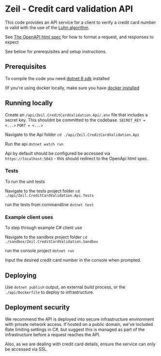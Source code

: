 # Zeil - Credit card validation API 
This code provides an API service for a client to verify a credit card number is valid with the use of the [Luhn algorithm](https://en.wikipedia.org/wiki/Luhn_algorithm). 

See [The OpenAPI html spec](/todo-openapi-url) for how to format a request, and responses to expect

See below for prerequisites and setup instructions. 

## Prerequisites
To compile the code you need [dotnet 8 sdk](https://dotnet.microsoft.com/en-us/download/dotnet/8.0) installed

(If you're using docker locally, make sure you have [docker installed](https://docs.docker.com/get-started/get-docker/)

## Running locally 
Create an `/api/Zeil.CreditCardValidation.Api/.env` file that includes a secret key. This shouldnt be committed to the codebase.
`SECRET_KEY = <...>`
`PORT = <...>`

Navigate to the Api folder 
`cd ./api/Zeil.CreditCardValidation.Api`

Run the api 
`dotnet watch run`

Api by default should be configured be accessed via `https://localhost:5043` - this should redirect to the OpenApi html spec. 

### Tests 
To run the unit tests

Navigate to the tests project folder
`cd ./api/Zeil.CreditCardValidation.Api.Tests`

run the tests from commandline 
`dotnet test`

### Example client uses 
To step through example C# client use 

Navigate to the sandbox project folder 
`cd ./sandbox/Zeil.CreditCardValidation.Sandbox`

run the console project 
`dotnet run`

Input the desired credit card number in the console when prompted. 

## Deploying 

Use `dotnet publish` output, an external build process, or the `./api/Dockerfile` to deploy to infrastructure. 

## Deployment security 
 
We recommend the API is deployed into secure infrastructure environment with private network access. If hosted on a public domain, we've included Rate limiting settings in C#, but suggest this is managed as part of the infrastructure before a request reaches the API. 

Also, as we are dealing with credit card details, ensure the service can only be accessed via SSL. 
